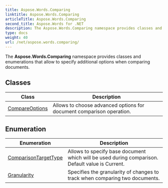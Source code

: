 ```yaml
---
title: Aspose.Words.Comparing
linktitle: Aspose.Words.Comparing
articleTitle: Aspose.Words.Comparing
second_title: Aspose.Words for .NET
description: The Aspose.Words.Comparing namespace provides classes and enumerations that allow to specify additional options when comparing documents in C#.
type: docs
weight: 40
url: /net/aspose.words.comparing/
---
```

The **Aspose.Words.Comparing** namespace provides classes and enumerations that allow to specify additional options when comparing documents.

## Classes

| Class | Description |
| --- | --- |
| [CompareOptions](./compareoptions/) | Allows to choose advanced options for document comparison operation. |
## Enumeration

| Enumeration | Description |
| --- | --- |
| [ComparisonTargetType](./comparisontargettype/) | Allows to specify base document which will be used during comparison. Default value is Current. |
| [Granularity](./granularity/) | Specifies the granularity of changes to track when comparing two documents. |
